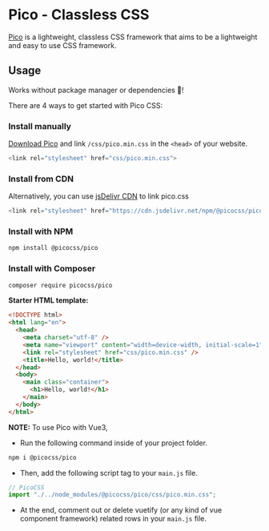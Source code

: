 # Pico - Classless CSS

[Pico](https://picocss.com/) is a lightweight, classless CSS framework that aims to be a lightweight and easy to use CSS framework.

## Usage

Works without package manager or dependencies 🙂!

There are 4 ways to get started with Pico CSS:

### Install manually

[Download Pico](https://github.com/picocss/pico/archive/refs/tags/v1.5.11.zip) and link `/css/pico.min.css` in the `<head>` of your website.

```js
<link rel="stylesheet" href="css/pico.min.css">
```

### Install from CDN

Alternatively, you can use [jsDelivr CDN](https://www.jsdelivr.com/package/npm/@picocss/pico) to link pico.css

```js
<link rel="stylesheet" href="https://cdn.jsdelivr.net/npm/@picocss/pico@1/css/pico.min.css">
```

### Install with NPM

```BASH
npm install @picocss/pico
```

### Install with Composer

```BASH
composer require picocss/pico
```

**Starter HTML template:**

```html
<!DOCTYPE html>
<html lang="en">
  <head>
    <meta charset="utf-8" />
    <meta name="viewport" content="width=device-width, initial-scale=1" />
    <link rel="stylesheet" href="css/pico.min.css" />
    <title>Hello, world!</title>
  </head>
  <body>
    <main class="container">
      <h1>Hello, world!</h1>
    </main>
  </body>
</html>
```

**NOTE:** To use Pico with Vue3,

- Run the following command inside of your project folder.

```BASH
npm i @picocss/pico
```

- Then, add the following script tag to your `main.js` file.

```js
// PicoCSS
import "./../node_modules/@picocss/pico/css/pico.min.css";
```

- At the end, comment out or delete vuetify (or any kind of vue component framework) related rows in your `main.js` file.

